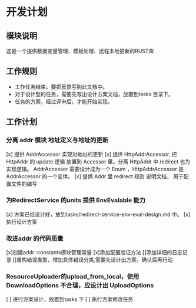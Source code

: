 # 开发计划

## 模块说明
这是一个提供数据变量管理、模板处理、远程本地更新的RUST库


## 工作规则
- 工作任务结束，要把反馈写到此文档中。
- 对于设计型的任务，需要先写出设计方案文档，放置到tasks 目录下。
- 任务的方案，经过评审后，才能开始实现。

## 工作计划

### 分离 addr 模块  地址定义与地址的更新
[x] 提供 AddrAccessor 实现对地址的更新
[x] 提供 HttpAddrAccessor, 把 HttpAddr 的 update 逻辑 放置到 Accessor 里。分离 HttpAddr 中 redirect 也为实现逻辑。
    AddrAccessor 需要设计成为一个 Enum ，HttpAddrAccessor  是 AddrAccessor 的一个变体。
[x] 提供 Addr 里  redirect 规则 说明文档， 用于配置文件的编写



### 为RedirectService 的units 提供 EnvEvalable 能力
[x] 方案已经设计好，放到tasks/redirect-service-env-eval-design.md 中。
[x] 执行设计方案

### 改进addr 的代码质量
[x]创建addr::constants模块管理常量
[x]添加配置验证方法
[]添加详细的日志记录
[]重构错误类型，增加具体错误分类,需要先设计出方案，确认后再行动

### ResourceUploader的upload_from_local，使用DownloadOptions 不合理，应设计出 UploadOptions

[ ] 进行方案设计，放置到tasks 下
[ ] 执行方案修改任务